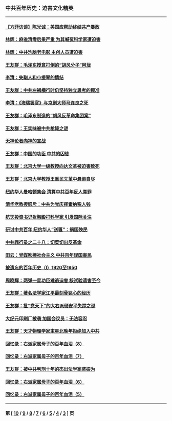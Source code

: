 ### 中共百年历史：迫害文化精英
---
#### [【方菲访谈】陈光诚：美国应帮助终结共产暴政](../../pages/nf1176111/n13759521.md?09040430) 
#### [林辉：麻雀清零后果严重 为其喊冤科学家遭迫害](../../pages/nf1176111/n13746900.md?09040430) 
#### [林辉：中共洗脑老电影 主创人员遭迫害](../../pages/nf1176111/n13699437.md?09040430) 
#### [王友群：毛泽东授意打倒的“胡风分子”阿垅](../../pages/nf1176111/n13592541.md?09040430) 
#### [李清：失聪人和小提琴的情结](../../pages/nf1176111/n13459280.md?09040430) 
#### [王友群：中共左祸横行时仍坚持独立思考的顾准](../../pages/nf1176111/n13444722.md?09040430) 
#### [李清：《海瑞罢官》与京剧大师马连良之死](../../pages/nf1176111/n13412316.md?09040430) 
#### [王友群：毛泽东制造的“胡风反革命集团案”](../../pages/nf1176111/n13324909.md?09040430) 
#### [王友群：王实味被中共枪毙之谜](../../pages/nf1176111/n13307502.md?09040430) 
#### [无神论者向神的宣战](../../pages/nf1176111/n13281535.md?09040430) 
#### [王友群：中国的功臣 中共的囚徒](../../pages/nf1176111/n13291790.md?09040430) 
#### [王友群：北京大学一级教授向达文革被迫害致死](../../pages/nf1176111/n13150966.md?09040430) 
#### [王友群：北京大学教授王重民文革中悬梁自尽](../../pages/nf1176111/n13084645.md?09040430) 
#### [纽约华人曼哈顿集会 清算中共百年反人类罪](../../pages/nf1176111/n13084157.md?09040430) 
#### [清华老教授怒斥：中共为党庆挥霍纳税人钱](../../pages/nf1176111/n13071430.md?09040430) 
#### [航天投资书记张陶殴打科学家 引发国际关注](../../pages/nf1176111/n13069132.md?09040430) 
#### [研讨中共百年 纽约华人“送匾”：祸国殃民](../../pages/nf1176111/n13057367.md?09040430) 
#### [中共罪行录之二十八：切菜切出反革命](../../pages/nf1176111/n13030600.md?09040430) 
#### [田云：党媒吹捧社会主义 中共百年误国害民](../../pages/nf1176111/n13006682.md?09040430) 
#### [被遗忘的百年历史（I）1920至1950](../../pages/nf1176111/n12986411.md?09040430) 
#### [周晓辉：两弹一星功臣难逃迫害 核试验遗害至今](../../pages/nf1176111/n12974997.md?09040430) 
#### [王友群：著名法学家江平最刻骨铭心的经历](../../pages/nf1176111/n12970787.md?09040430) 
#### [王友群：批“党天下”的大右派储安平失踪之谜](../../pages/nf1176111/n12954229.md?09040430) 
#### [大纪元印刷厂被袭 加国会议员：无法容忍](../../pages/nf1176111/n12883028.md?09040430) 
#### [王友群：天才物理学家束星北晚年拒绝加入中共](../../pages/nf1176111/n12792913.md?09040430) 
#### [回忆录：右派家属母子的百年血泪（8）](../../pages/nf1176111/n12706196.md?09040430) 
#### [回忆录：右派家属母子的百年血泪（7）](../../pages/nf1176111/n12706191.md?09040430) 
#### [王友群：被中共判刑十年的杰出法学家盛振为](../../pages/nf1176111/n12706141.md?09040430) 
#### [回忆录：右派家属母子的百年血泪（6）](../../pages/nf1176111/n12698863.md?09040430) 
#### [回忆录：右派家属母子的百年血泪（5）](../../pages/nf1176111/n12692515.md?09040430) 

---
#### 第 [ [10](./10.md?09040430) / [9](./9.md?09040430) / [8](./8.md?09040430) / [7](./7.md?09040430) / [6](./6.md?09040430) / [5](./5.md?09040430) / [4](./4.md?09040430) / [3](./3.md?09040430) ] 页
